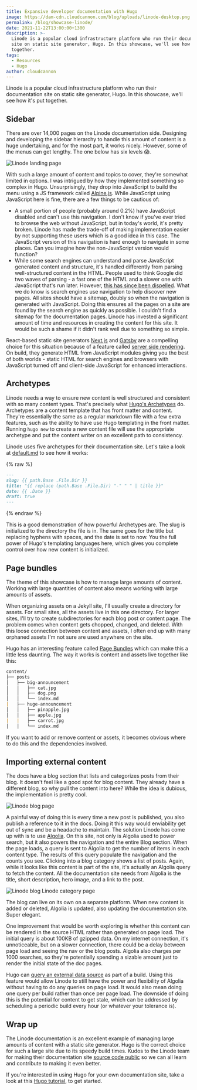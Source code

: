 ```yaml
---
title: Expansive developer documentation with Hugo
image: https://dam-cdn.cloudcannon.com/blog/uploads/linode-desktop.png
permalink: /blog/showcase-linode/
date: 2021-11-22T13:00:00+1300
description: >-
  Linode is a popular cloud infrastructure platform who run their documentation
  site on static site generator, Hugo. In this showcase, we'll see how it's put
  together.
tags:
  - Resources
  - Hugo
author: cloudcannon
---
```

Linode is a popular cloud infrastructure platform who run their documentation site on static site generator, Hugo. In this showcase, we'll see how it's put together.

## Sidebar

There are over 14,000 pages on the Linode documentation side. Designing and developing the sidebar hierarchy to handle this amount of content is a huge undertaking, and for the most part, it works nicely. However, some of the menus can get lengthy. The one below has six levels 😱.

![Linode landing page](https://dam-cdn.cloudcannon.com/blog/uploads/linode-docs.jpg)

 With such a large amount of content and topics to cover, they're somewhat limited in options. I was intrigued by how they implemented something so complex in Hugo. Unsurprisingly, they drop into JavaScript to build the menu using a JS framework called [Alpine.js](https://github.com/alpinejs/alpine). While JavaScript using JavaScript here is fine, there are a few things to be cautious of:

* A small portion of people (probably around 0.2%) have JavaScript disabled and can't use this navigation. I don't know if you've ever tried to browse the web without JavaScript, but in today's world, it's pretty broken. Linode has made the trade-off of making implementation easier by not supporting these users which is a good idea in this case. The JavaScript version of this navigation is hard enough to navigate in some places. Can you imagine how the non-JavaScript version would function?
* While some search engines can understand and parse JavaScript generated content and structure, it's handled differently from parsing well-structured content in the HTML. People used to think Google did two waves of parsing - a fast one of the HTML and a slower one with JavaScript that's run later. However, [this has since been dispelled](https://www.seroundtable.com/google-no-two-waves-indexing-29225.html). What we do know is search engines use navigation to help discover new pages. All sites should have a sitemap, doubly so when the navigation is generated with JavaScript. Doing this ensures all the pages on a site are found by the search engine as quickly as possible. I couldn't find a sitemap for the documentation pages. Linode has invested a significant amount of time and resources in creating the content for this site. It would be such a shame if it didn't rank well due to something so simple.

React-based static site generators [Next.js](https://nextjs.org/) and [Gatsby](https://www.gatsbyjs.com/) are a compelling choice for this situation because of a feature called [server side rendering](https://www.gatsbyjs.com/docs/glossary/server-side-rendering/). On build, they generate HTML from JavaScript modules giving you the best of both worlds - static HTML for search engines and browsers with JavaScript turned off and client-side JavaScript for enhanced interactions.

## Archetypes

Linode needs a way to ensure new content is well structured and consistent with so many content types. That's precisely what [Hugo's Archetypes](https://gohugo.io/content-management/archetypes/) do. Archetypes are a content template that has front matter and content. They're essentially the same as a regular markdown file with a few extra features, such as the ability to have use Hugo templating in the front matter. Running `hugo new` to create a new content file will use the appropriate archetype and put the content writer on an excellent path to consistency.

Linode uses five archetypes for their documentation site. Let's take a look at [default.md](https://github.com/linode/docs/blob/develop/archetypes/default.md) to see how it works:

{% raw %}
```md
---
slug: {{ path.Base .File.Dir }}
title: "{{ replace (path.Base .File.Dir) "-" " " | title }}"
date: {{ .Date }}
draft: true
---
```
{% endraw %}

This is a good demonstration of how powerful Archetypes are. The slug is initialized to the directory the file is in. The same goes for the title but replacing hyphens with spaces, and the date is set to now. You the full power of Hugo's templating languages here, which gives you complete control over how new content is initialized.

## Page bundles

The theme of this showcase is how to manage large amounts of content. Working with large quantities of content also means working with large amounts of assets.

When organizing assets on a Jekyll site, I'll usually create a directory for assets. For small sites, all the assets live in this one directory. For larger sites, I'll try to create subdirectories for each blog post or content page. The problem comes when content gets chopped, changed, and deleted. With this loose connection between content and assets, I often end up with many orphaned assets I'm not sure are used anywhere on the site.

Hugo has an interesting feature called [Page Bundles](https://gohugo.io/content-management/page-bundles/) which can make this a little less daunting. The way it works is content and assets live together like this:

```md
content/
├── posts
│   ├── big-announcement
│   │   ├── cat.jpg
│   │   ├── dog.png
│   │   └── index.md
|   ├── huge-announcement
│   │   ├── pinapple.jpg
│   │   ├── apple.jpg
|   |   ├── carrot.jpg
│   │   └── index.md
```

If you want to add or remove content or assets, it becomes obvious where to do this and the dependencies involved. 

## Importing external content

The docs have a blog section that lists and categorizes posts from their blog. It doesn't feel like a good spot for blog content. They already have a different blog, so why pull the content into here? While the idea is dubious, the implementation is pretty cool.

![Linode blog page](https://dam-cdn.cloudcannon.com/blog/uploads/linode-blog.jpg)

A painful way of doing this is every time a new post is published, you also publish a reference to it in the docs. Doing it this way would enviability get out of sync and be a headache to maintain. The solution Linode has come up with is to use [Algolia](https://www.algolia.com/). On this site, not only is Algolia used to power search, but it also powers the navigation and the entire Blog section. When the page loads, a query is sent to Algolia to get the number of items in each content type. The results of this query populate the navigation and the counts you see. Clicking into a blog category shows a list of posts. Again, while it looks like this content is part of the site, it's actually an Algolia query to fetch the content. All the documentation site needs from Algolia is the title, short description, hero image, and a link to the post. 

![Linode blog Linode category page](https://dam-cdn.cloudcannon.com/blog/uploads/linode-categories.jpg)

The blog can live on its own on a separate platform. When new content is added or deleted, Algolia is updated, also updating the documentation site. Super elegant.

One improvement that would be worth exploring is whether this content can be rendered in the source HTML rather than generated on page load. The initial query is about 100KB of gzipped data. On my internet connection, it's unnoticeable, but on a slower connection, there could be a delay between page load and seeing the nav or the blog posts. Algolia also charges per 1000 searches, so they're potentially spending a sizable amount just to render the initial state of the doc pages.

Hugo can [query an external data source](https://gohugo.io/templates/data-templates/#data-driven-content) as part of a build. Using this feature would allow Linode to still have the power and flexibility of Algolia without having to do any queries on page load. It would also mean doing one query per build rather than once per page load. The downside of doing this is the potential for content to get stale, which can be addressed by scheduling a periodic build every hour (or whatever your tolerance is).

## Wrap up

The Linode documentation is an excellent example of managing large amounts of content with a static site generator. Hugo is the correct choice for such a large site due to its speedy build times. Kudos to the Linode team for making their documentation site [source code public](https://github.com/linode/docs) so we can all learn and contribute to making it even better. 

If you're interested in using Hugo for your own documentation site, take a look at this [Hugo tutorial](https://cloudcannon.com/community/learn/hugo-tutorial/), to get started. 